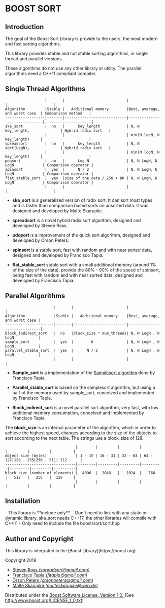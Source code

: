 <h1>BOOST SORT</H1>

<H2>Introduction</h2>

The goal of the Boost Sort Library is provide to the users, the most modern and fast sorting algorithms.

This library provides stable and not stable sorting algorithms, in single thread and parallel versions.

These algorithms do not use any other library or utility. The parallel algorithms need a C++11 compliant compiler.

<h2>Single Thread Algorithms</h2>


                      |       |                            |                               |                     |
    Algorithm         |Stable |   Additional memory        |Best, average, and worst case  | Comparison method   |
    ------------------|-------|----------------------------|-------------------------------|---------------------|
    ska_sort          |  no   |      key_length            | N, N key_length,              | Hybrid radix sort   | 
                      |       |                            | min(N logN, N key_length)     |                     |
    spreadsort        |  no   |      key_length            | N, N sqrt(LogN),              | Hybrid radix sort   |
                      |       |                            | min(N logN, N key_length)     |                     |
    pdqsort           |  no   |      Log N                 | N, N LogN, N LogN             | Comparison operator |
    spinsort          |  yes  |      N / 2                 | N, N LogN, N LogN             | Comparison operator |
    flat_stable_sort  |  yes  |size of the data / 256 + 8K | N, N LogN, N LogN             | Comparison operator |
                      |       |                            |                               |                     |

- **ska_sort** is a generalized version of radix sort. It can sort most types and is faster than comparison based sorts on unsorted data. It was designed and developed by Malte Skarupke. 

- **spreadsort** is a novel hybrid radix sort algorithm, designed and developed by Steven Ross.

- **pdqsort** is a improvement of the quick sort algorithm, designed and developed by Orson Peters.

- **spinsort** is a stable sort, fast with random and with near sorted data, designed and developed by Francisco Tapia.

- **flat_stable_sort** stable sort with a small additional memory (around 1% of the size of the data), provide the 80% - 90% of the speed of spinsort, being fast with random and with near sorted data, designed and developed by Francisco Tapia.


<h2>Parallel Algorithms</h2>


                          |       |                        |                              |
    Algorithm             |Stable |   Additional memory    |Best, average, and worst case |
    ----------------------|-------|------------------------|------------------------------|
    block_indirect_sort   |  no   |block_size * num_threads| N, N LogN , N LogN           |
    sample_sort           |  yes  |        N               | N, N LogN , N LogN           |
    parallel_stable_sort  |  yes  |      N / 2             | N, N LogN , N LogN           |
                          |       |                        |                              |


- **Sample_sort** is a implementation of the [Samplesort algorithm](https://en.wikipedia.org/wiki/Samplesort)  done by Francisco Tapia.

- **Parallel_stable_sort** is based on the samplesort algorithm, but using a half of the memory used by sample_sort, conceived and implemented by Francisco Tapia.

- **Block_indirect_sort** is a novel parallel sort algorithm, very fast, with low additional memory consumption, conceived and implemented by Francisco Tapia.

The **block_size** is an internal parameter of the algorithm, which in order to achieve the
highest speed, changes according to the size of the objects to sort according to the next table. The strings use a block_size of 128.


                                    |        |         |         |         |         |         |          |
    object size (bytes)             | 1 - 15 | 16 - 31 | 32 - 63 | 64 - 127|128 - 255|256 - 511| 512 -    |
    --------------------------------|--------|---------|---------|---------|---------|---------|----------|
    block_size (number of elements) |  4096  |  2048   |   1024  |   768   |   512   |   256   |  128     |
                                    |        |         |         |         |         |         |          |


<h2>Installation </h2>
- This library is **include only**.
- Don't need to link with any static or dynamic library. ska_sort needs C++17, the other libraries will compile with C++11
- Only need to include the file boost/sort/sort.hpp


<h2>Author and Copyright</h2>
This library is integrated in the [Boost Library](https://boost.org) .


Copyright 2019

- [Steven Ross *(spreadsort@gmail.com)* ](mail:spreadsort@gmail.com)
- [Francisco Tapia *(fjtapia@gmail.com)* ](mail:fjtapia@gmail.com)
- [Orson Peters *(orsonpeters@gmail.com)* ](mail:orsonpeters@gmail.com)
- [Malte Skarupke *(malteskarupke@web.de)* ](mail:malteskarupke@web.de)

Distributed under the [Boost Software License, Version 1.0. ](http://www.boost.org/LICENSE_1_0.txt)  (See http://www.boost.org/LICENSE_1_0.txt)
